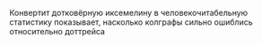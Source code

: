 Конвертит дотковёрную иксемелину в человекочитабельную статистику 
показывает, насколько колграфы сильно ошиблись относительно доттрейса
